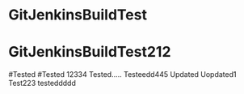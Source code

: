 # GitJenkinsBuildTest
# GitJenkinsBuildTest212
#Tested 
#Tested 12334
Tested.....
Testeedd445
Updated
Uopdated1
Test223
testeddddd
